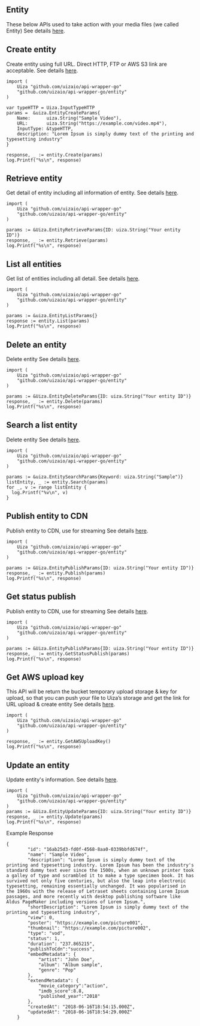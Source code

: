 ## Entity

These below APIs used to take action with your media files (we called Entity)
See details [here](https://docs.uiza.io/#video).

## Create entity

Create entity using full URL. Direct HTTP, FTP or AWS S3 link are acceptable.
See details [here](https://docs.uiza.io/#create-entity).

```golang
import (
    Uiza "github.com/uizaio/api-wrapper-go"
    "github.com/uizaio/api-wrapper-go/entity"
)

var typeHTTP = Uiza.InputTypeHTTP
params =  &uiza.EntityCreateParams{
	Name:      uiza.String("Sample Video"),
	URL:       uiza.String("https://example.com/video.mp4"),
	InputType: &typeHTTP,
	description: "Lorem Ipsum is simply dummy text of the printing and typesetting industry"
}

response, _ := entity.Create(params)
log.Printf("%s\n", response)
```

## Retrieve entity

Get detail of entity including all information of entity.
See details [here](https://docs.uiza.io/#retrieve-an-entity).

```golang
import (
    Uiza "github.com/uizaio/api-wrapper-go"
    "github.com/uizaio/api-wrapper-go/entity"
)

params := &Uiza.EntityRetrieveParams{ID: uiza.String("Your entity ID")}
response, _ := entity.Retrieve(params)
log.Printf("%s\n", response)
```

## List all entities

Get list of entities including all detail.
See details [here](https://docs.uiza.io/#list-all-entities).

```golang
import (
    Uiza "github.com/uizaio/api-wrapper-go"
    "github.com/uizaio/api-wrapper-go/entity"
)

params := &uiza.EntityListParams{}
response := entity.List(params)
log.Printf("%s\n", response)
```

## Delete an entity

Delete entity
See details [here](https://docs.uiza.io/#delete-an-entity).

```golang
import (
    Uiza "github.com/uizaio/api-wrapper-go"
    "github.com/uizaio/api-wrapper-go/entity"
)

params := &Uiza.EntityDeleteParams{ID: uiza.String("Your entity ID")}
response, _ := entity.Delete(params)
log.Printf("%s\n", response)
```

## Search a list entity

Delete entity
See details [here](https://docs.uiza.io/#search-entity).

```golang
import (
    Uiza "github.com/uizaio/api-wrapper-go"
    "github.com/uizaio/api-wrapper-go/entity"
)

params := &uiza.EntitySearchParams{Keyword: uiza.String("Sample")}
listEntity, _ := entity.Search(params)
for _, v := range listEntity {
  log.Printf("%v\n", v)
}
```

## Publish entity to CDN

Publish entity to CDN, use for streaming
See details [here](https://docs.uiza.io/#publish-entity-to-cdn).

```golang
import (
    Uiza "github.com/uizaio/api-wrapper-go"
    "github.com/uizaio/api-wrapper-go/entity"
)

params := &Uiza.EntityPublishParams{ID: uiza.String("Your entity ID")}
response, _ := entity.Publish(params)
log.Printf("%s\n", response)
```

## Get status publish

Publish entity to CDN, use for streaming
See details [here](https://docs.uiza.io/#get-status-publish).

```golang
import (
    Uiza "github.com/uizaio/api-wrapper-go"
    "github.com/uizaio/api-wrapper-go/entity"
)

params := &Uiza.EntityPublishParams{ID: uiza.String("Your entity ID")}
response, _ := entity.GetStatusPublish(params)
log.Printf("%s\n", response)
```

## Get AWS upload key

This API will be return the bucket temporary upload storage & key for upload, so that you can push your file to Uiza’s storage and get the link for URL upload & create entity
See details [here](https://docs.uiza.io/#get-aws-upload-key).

```golang
import (
    Uiza "github.com/uizaio/api-wrapper-go"
    "github.com/uizaio/api-wrapper-go/entity"
)

response, _ := entity.GetAWSUploadKey()
log.Printf("%s\n", response)
```

## Update an entity

Update entity's information.
See details [here](https://docs.uiza.io/#update-an-entity).

```golang
import (
    Uiza "github.com/uizaio/api-wrapper-go"
    "github.com/uizaio/api-wrapper-go/entity"
)
params := &Uiza.EntityUpdateParams{ID: uiza.String("Your entity ID")}
response, _ := entity.Update(params)
log.Printf("%s\n", response)
```

Example Response

```golang
{
        "id": "16ab25d3-fd0f-4568-8aa0-0339bbfd674f",
        "name": "Sample Video",
        "description": "Lorem Ipsum is simply dummy text of the printing and typesetting industry. Lorem Ipsum has been the industry's standard dummy text ever since the 1500s, when an unknown printer took a galley of type and scrambled it to make a type specimen book. It has survived not only five centuries, but also the leap into electronic typesetting, remaining essentially unchanged. It was popularised in the 1960s with the release of Letraset sheets containing Lorem Ipsum passages, and more recently with desktop publishing software like Aldus PageMaker including versions of Lorem Ipsum.",
        "shortDescription": "Lorem Ipsum is simply dummy text of the printing and typesetting industry",
        "view": 0,
        "poster": "https://example.com/picture001",
        "thumbnail": "https://example.com/picture002",
        "type": "vod",
        "status": 1,
        "duration": "237.865215",
        "publishToCdn":"success",
        "embedMetadata": {
            "artist": "John Doe",
            "album": "Album sample",
            "genre": "Pop"
        },
        "extendMetadata": {
            "movie_category":"action",
            "imdb_score":8.8,
            "published_year":"2018"
        },
        "createdAt": "2018-06-16T18:54:15.000Z",
        "updatedAt": "2018-06-16T18:54:29.000Z"
    }
```

